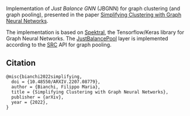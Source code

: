 Implementation of *Just Balance GNN* (JBGNN) for graph clustering (and graph pooling), presented in the paper [Simplifying Clustering with Graph Neural Networks](https://arxiv.org/abs/2207.08779).

The implementation is based on [Spektral](https://graphneural.network/getting-started/), the Tensorflow/Keras library for Graph Neural Networks.
The [JustBalancePool](https://github.com/FilippoMB/Simplifying-Clustering-with-Graph-Neural-Networks/blob/main/pooling_layers.py) layer is implemented according to the [SRC](https://graphneural.network/layers/pooling/) API for graph pooling.


## Citation

    @misc{bianchi2022simplifying,
      doi = {10.48550/ARXIV.2207.08779},
      author = {Bianchi, Filippo Maria},
      title = {Simplifying Clustering with Graph Neural Networks},
      publisher = {arXiv},
      year = {2022},
    }

